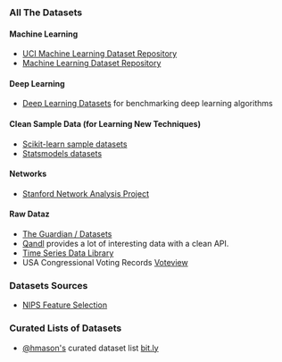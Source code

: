 ### All The Datasets

#### Machine Learning

* [UCI Machine Learning Dataset Repository](https://archive.ics.uci.edu/ml/datasets.html)
* [Machine Learning Dataset Repository](http://mldata.org/)

#### Deep Learning

* [Deep Learning Datasets](http://deeplearning.net/datasets/) for benchmarking deep learning algorithms

#### Clean Sample Data (for Learning New Techniques)

* [Scikit-learn sample datasets](http://scikit-learn.org/stable/datasets/index.html)
* [Statsmodels datasets](http://statsmodels.sourceforge.net/devel/datasets/index.html)


#### Networks
* [Stanford Network Analysis Project](https://snap.stanford.edu/)

#### Raw Dataz

* [The Guardian / Datasets](http://www.theguardian.com/news/datablog/interactive/2013/jan/14/all-our-datasets-index)
* [Qandl](http://www.quandl.com) provides a lot of interesting data with a clean API.
* [Time Series Data Library](http://datamarket.com/data/list/?q=provider:tsdl)
* USA Congressional Voting Records [Voteview](http://voteview.org/downloads.asp)

### Datasets Sources

* [NIPS Feature Selection](http://www.nipsfsc.ecs.soton.ac.uk/datasets/)

### Curated Lists of Datasets

* [@hmason's](https://twitter.com/hmason) curated dataset list [bit.ly](https://bitly.com/bundles/hmason/1)
